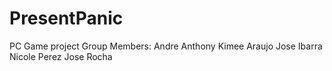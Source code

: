 # PresentPanic
PC Game project
Group Members:
Andre Anthony
Kimee Araujo
Jose Ibarra 
Nicole Perez 
Jose Rocha

